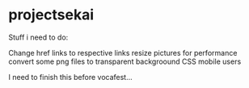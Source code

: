 # projectsekai


Stuff i need to do:

Change href links to respective links
resize pictures for performance
convert some png files to transparent backgroound
CSS mobile users


I need to finish this before vocafest...
